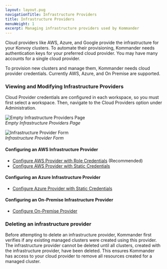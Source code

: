 ```yaml
---
layout: layout.pug
navigationTitle: Infrastructure Providers
title: Infrastructure Providers
menuWeight: 1
excerpt: Managing infrastructure providers used by Kommander
---
```


Cloud providers like AWS, Azure, and Google provide the infrastructure for your Konvoy clusters. To automate their provisioning, Kommander needs authentication keys for your preferred cloud provider. You may have many accounts for a single cloud provider.

To provision new clusters and manage them, Kommander needs cloud provider credentials. Currently AWS, Azure, and On Premise are supported.

### Viewing and Modifying Infrastructure Providers

Cloud Provider credentials are configured in each workspace, so you must first select a workspace. Then, navigate to the Cloud Providers option under Administration.

![Empty Infrastructure Providers Page](/ksphere/kommander/1.1.0-beta/img/empty-infrastructure-providers.png)
<br />_Empty Infrastructure Providers Page_

![Infrastructure Provider Form](/ksphere/kommander/1.1.0-beta/img/add-infrastructure-provider.png)
<br />_Infrastructure Provider Form_

#### Configuring an AWS Infrastructure Provider

- [Configure AWS Provider with Role Credentials](/ksphere/kommander/latest/operations/infrastructure-providers/configure-aws-cloud-provider-roles) (Recommended)
- [Configure AWS Provider with Static Credentials](/ksphere/kommander/latest/operations/infrastructure-providers/configure-aws-cloud-provider-static-credentials)

#### Configuring an Azure Infrastructure Provider

- [Configure Azure Provider with Static Credentials](/ksphere/kommander/latest/operations/infrastructure-providers/configure-azure-cloud-provider)

#### Configuring an On-Premise Infrastructure Provider

- [Configure On-Premise Provider](/ksphere/kommander/latest/operations/infrastructure-providers/configure-on-prem-provider)

### Deleting an infrastructure provider

Before attempting to delete an infrastructure provider, Kommander first verifies if any existing managed clusters were created using this provider. The infrastructure provider cannot be deleted until all clusters, created with the infrastructure provider, have been deleted. This ensures Kommander has access to your cloud provider to remove all resources created for a managed cluster.
